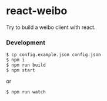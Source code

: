 react-weibo
==========

Try to build a weibo client with react.

### Development

```
$ cp config.example.json config.json
$ npm i
$ npm run build
$ npm start
```

or

```
$ npm run watch
```